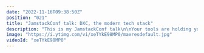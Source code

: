 ```yaml
---
date: "2022-11-16T09:38:50Z"
position: "021"
title: "JamstackConf talk: DXC, the modern tech stack"
description: "This is my JamstackConf talk\n\nYour tools are holding you back. DXC is the solution that gives developers and business teams access to the tools they need to do their best work and deliver faster than ever. Let's kill the glue code monster!\n\nLearn more: https://uniform.dev/what-is-dxc\n\nFollow me here:\nWebsite: https://timbenniks.dev\nTwitter: https://twitter.com/timbenniks\nGithub: https://github.com/timbenniks"
image: "https://i.ytimg.com/vi/xeTYkE98MP0/maxresdefault.jpg"
videoId: "xeTYkE98MP0"
---
```


